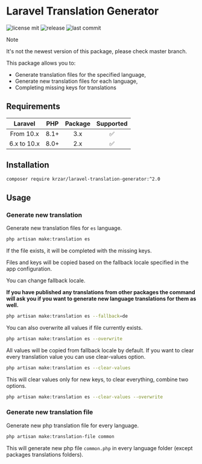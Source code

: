 # Laravel Translation Generator
![license mit](https://badgen.net/github/license/krzar/laravel-translation-generator)
![release](https://badgen.net/github/release/krzar/laravel-translation-generator/master)
![last commit](https://badgen.net/github/last-commit/krzar/laravel-translation-generator)

> [!NOTE]  
> It's not the newest version of this package, please check master branch.

This package allows you to:
- Generate translation files for the specified language,
- Generate new translation files for each language,
- Completing missing keys for translations

## Requirements

|   Laravel   |  PHP  | Package |     Supported      |
|:-----------:|:-----:|:-------:|:------------------:|
|  From 10.x  | 8.1+  |   3.x   | :white_check_mark: |
| 6.x to 10.x | 8.0+  |   2.x   | :white_check_mark: |

## Installation

```bash
composer require krzar/laravel-translation-generator:^2.0
```

## Usage

### Generate new translation

Generate new translation files for `es` language.
```bash
php artisan make:translation es
```

If the file exists, it will be completed with the missing keys.

Files and keys will be copied based on the fallback locale specified in the app configuration.

You can change fallback locale.

**If you have published any translations from other packages the command will ask you if you want to generate
new language translations for them as well.**

```bash
php artisan make:translation es --fallback=de
```

You can also overwrite all values if file currently exists.

```bash
php artisan make:translation es --overwrite
```

All values will be copied from fallback locale by default.
If you want to clear every translation value you can use clear-values option.

```bash
php artisan make:translation es --clear-values
```

This will clear values only for new keys, to clear everything, combine two options.

```bash
php artisan make:translation es --clear-values --overwrite
```

### Generate new translation file

Generate new php translation file for every language.

```bash
php artisan make:translation-file common
```

This will generate new php file `common.php` in every language folder (except packages translations folders).
